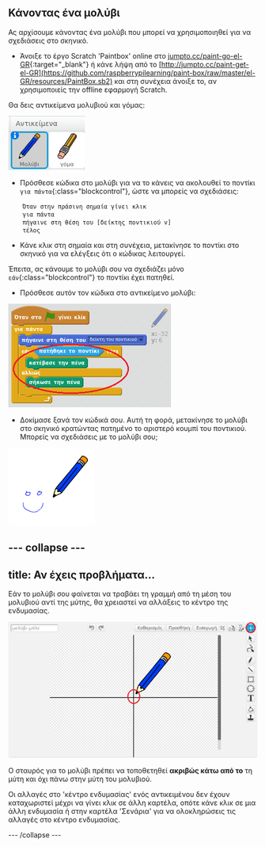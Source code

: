 ## Κάνοντας ένα μολύβι

Ας αρχίσουμε κάνοντας ένα μολύβι που μπορεί να χρησιμοποιηθεί για να σχεδιάσεις στο σκηνικό.

+ Άνοιξε το έργο Scratch 'Paintbox' online στο [jumpto.cc/paint-go-el-GR](https://scratch.mit.edu/projects/227796505/#editor){:target="_blank"} ή κάνε λήψη από το [http://jumpto.cc/paint-get-el-GR](https://github.com/raspberrypilearning/paint-box/raw/master/el-GR/resources/PaintBox.sb2) και στη συνέχεια άνοιξε το, αν χρησιμοποιείς την offline εφαρμογή Scratch.

Θα δεις αντικείμενα μολυβιού και γόμας:

![screenshot](images/paint-starter.png)

+ Πρόσθεσε κώδικα στο μολύβι για να το κάνεις να ακολουθεί το ποντίκι `για πάντα`{:class="blockcontrol"}, ώστε να μπορείς να σχεδιάσεις:

```blocks
    Όταν στην πράσινη σημαία γίνει κλικ
    για πάντα 
    πήγαινε στη θέση του [δείκτης ποντικιού v]
    τέλος
```

+ Κάνε κλικ στη σημαία και στη συνέχεια, μετακίνησε το ποντίκι στο σκηνικό για να ελέγξεις ότι ο κώδικας λειτουργεί.

Έπειτα, ας κάνουμε το μολύβι σου να σχεδιάζει μόνο `εάν`{:class="blockcontrol"} το ποντίκι έχει πατηθεί.

+ Πρόσθεσε αυτόν τον κώδικα στο αντικείμενο μολύβι:

![screenshot](images/paint-pencil-draw-code.png)

+ Δοκίμασε ξανά τον κώδικά σου. Αυτή τη φορά, μετακίνησε το μολύβι στο σκηνικό κρατώντας πατημένο το αριστερό κουμπί του ποντικιού. Μπορείς να σχεδιάσεις με το μολύβι σου;

![screenshot](images/paint-draw.png)

--- collapse ---
---
title: Αν έχεις προβλήματα...
---
Εάν το μολύβι σου φαίνεται να τραβάει τη γραμμή από τη μέση του μολυβιού αντί της μύτης, θα χρειαστεί να αλλάξεις το κέντρο της ενδυμασίας.

![Κέντρο ενδυμασίας](images/costume-center.png)

Ο σταυρός για το μολύβι πρέπει να τοποθετηθεί **ακριβώς κάτω από το** τη μύτη και όχι πάνω στην μύτη του μολυβιού.

Οι αλλαγές στο 'κέντρο ενδυμασίας' ενός αντικειμένου δεν έχουν καταχωριστεί μέχρι να γίνει κλικ σε άλλη καρτέλα, οπότε κάνε κλικ σε μια άλλη ενδυμασία ή στην καρτέλα 'Σενάρια' για να ολοκληρώσεις τις αλλαγές στο κέντρο ενδυμασίας.

--- /collapse ---
